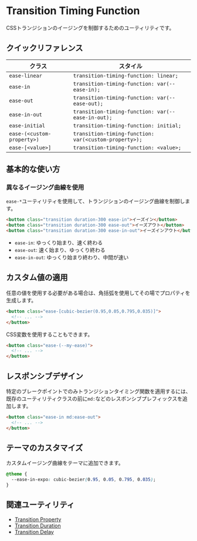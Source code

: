 # Transition Timing Function

CSSトランジションのイージングを制御するためのユーティリティです。

## クイックリファレンス

| クラス | スタイル |
|-------|---------|
| `ease-linear` | `transition-timing-function: linear;` |
| `ease-in` | `transition-timing-function: var(--ease-in);` |
| `ease-out` | `transition-timing-function: var(--ease-out);` |
| `ease-in-out` | `transition-timing-function: var(--ease-in-out);` |
| `ease-initial` | `transition-timing-function: initial;` |
| `ease-(<custom-property>)` | `transition-timing-function: var(<custom-property>);` |
| `ease-[<value>]` | `transition-timing-function: <value>;` |

## 基本的な使い方

### 異なるイージング曲線を使用

`ease-*`ユーティリティを使用して、トランジションのイージング曲線を制御します。

```html
<button class="transition duration-300 ease-in">イーズイン</button>
<button class="transition duration-300 ease-out">イーズアウト</button>
<button class="transition duration-300 ease-in-out">イーズインアウト</button>
```

- `ease-in`: ゆっくり始まり、速く終わる
- `ease-out`: 速く始まり、ゆっくり終わる
- `ease-in-out`: ゆっくり始まり終わり、中間が速い

## カスタム値の適用

任意の値を使用する必要がある場合は、角括弧を使用してその場でプロパティを生成します。

```html
<button class="ease-[cubic-bezier(0.95,0.05,0.795,0.035)]">
  <!-- ... -->
</button>
```

CSS変数を使用することもできます。

```html
<button class="ease-(--my-ease)">
  <!-- ... -->
</button>
```

## レスポンシブデザイン

特定のブレークポイントでのみトランジションタイミング関数を適用するには、既存のユーティリティクラスの前に`md:`などのレスポンシブプレフィックスを追加します。

```html
<button class="ease-in md:ease-out">
  <!-- ... -->
</button>
```

## テーマのカスタマイズ

カスタムイージング曲線をテーマに追加できます。

```css
@theme {
  --ease-in-expo: cubic-bezier(0.95, 0.05, 0.795, 0.035);
}
```

## 関連ユーティリティ

- [Transition Property](/docs/transition-property)
- [Transition Duration](/docs/transition-duration)
- [Transition Delay](/docs/transition-delay)
